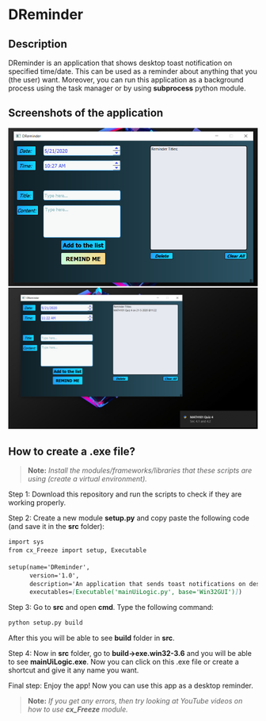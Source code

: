 # DReminder
  
## Description
  DReminder is an application that shows desktop toast notification on specified time/date. This can be used as a reminder
  about anything that you (the user) want. Moreover, you can run this application as a background process using the task manager
  or by using **subprocess** python module.
  
## Screenshots of the application
![](screenshots/1.png)
![](screenshots/2.png)

## How to create a .exe file?
>**Note:** *Install the modules/frameworks/libraries that these scripts are using (create a virtual environment).*

Step 1: Download this repository and run the scripts to check if they are working properly.

Step 2: Create a new module **setup.py** and copy paste the following code (and save it in the **src** folder):

````markdown
import sys
from cx_Freeze import setup, Executable

setup(name='DReminder',
      version='1.0',
      description='An application that sends toast notifications on desktop.',
      executables=[Executable('mainUiLogic.py', base='Win32GUI')])
````

Step 3: Go to **src** and open **cmd**. Type the following command:
````markdown
python setup.py build
````
After this you will be able to see **build** folder in **src**. 

Step 4: Now in **src** folder, go to **build->exe.win32-3.6** and you will be able to see **mainUiLogic.exe**.
Now you can click on this .exe file or create a shortcut and give it 
any name you want.

Final step: Enjoy the app! Now you can use this app as a desktop reminder.

>**Note:** *If you get any errors, then try looking at YouTube videos on how to use **cx_Freeze** module.*

